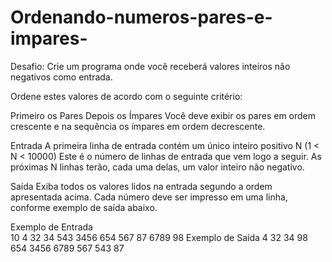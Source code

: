 # Ordenando-numeros-pares-e-impares-

Desafio:
Crie um programa onde você receberá valores inteiros não negativos como entrada.

Ordene estes valores de acordo com o seguinte critério:

Primeiro os Pares
Depois os Ímpares
Você deve exibir os pares em ordem crescente e na sequência os ímpares em ordem decrescente.

Entrada
A primeira linha de entrada contém um único inteiro positivo N (1 < N < 10000) Este é o número de linhas de entrada que vem logo a seguir. As próximas N linhas terão, cada uma delas, um valor inteiro não negativo.

Saída
Exiba todos os valores lidos na entrada segundo a ordem apresentada acima. Cada número deve ser impresso em uma linha, conforme exemplo de saída abaixo.

 
Exemplo de Entrada	
10
4
32
34
543
3456
654
567
87
6789
98
Exemplo de Saída
4
32
34
98
654
3456
6789
567
543
87
